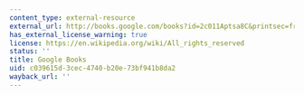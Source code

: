 ```yaml
---
content_type: external-resource
external_url: http://books.google.com/books?id=2c011Aptsa8C&printsec=frontcover
has_external_license_warning: true
license: https://en.wikipedia.org/wiki/All_rights_reserved
status: ''
title: Google Books
uid: c039615d-3cec-4740-b20e-73bf941b8da2
wayback_url: ''
---
```

